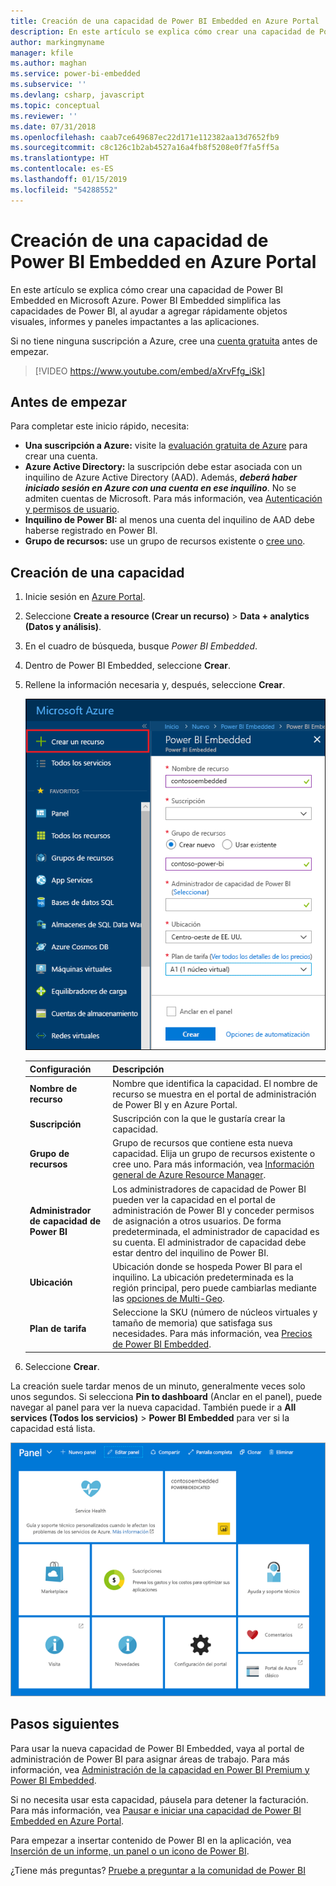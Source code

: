```yaml
---
title: Creación de una capacidad de Power BI Embedded en Azure Portal | Microsoft Docs
description: En este artículo se explica cómo crear una capacidad de Power BI Embedded en Microsoft Azure.
author: markingmyname
manager: kfile
ms.author: maghan
ms.service: power-bi-embedded
ms.subservice: ''
ms.devlang: csharp, javascript
ms.topic: conceptual
ms.reviewer: ''
ms.date: 07/31/2018
ms.openlocfilehash: caab7ce649687ec22d171e112382aa13d7652fb9
ms.sourcegitcommit: c8c126c1b2ab4527a16a4fb8f5208e0f7fa5ff5a
ms.translationtype: HT
ms.contentlocale: es-ES
ms.lasthandoff: 01/15/2019
ms.locfileid: "54288552"
---
```

# <a name="create-power-bi-embedded-capacity-in-the-azure-portal"></a>Creación de una capacidad de Power BI Embedded en Azure Portal

En este artículo se explica cómo crear una capacidad de Power BI Embedded en Microsoft Azure. Power BI Embedded simplifica las capacidades de Power BI, al ayudar a agregar rápidamente objetos visuales, informes y paneles impactantes a las aplicaciones.

Si no tiene ninguna suscripción a Azure, cree una [cuenta gratuita](https://azure.microsoft.com/free/) antes de empezar.

> [!VIDEO https://www.youtube.com/embed/aXrvFfg_iSk]

## <a name="before-you-begin"></a>Antes de empezar

Para completar este inicio rápido, necesita:

* **Una suscripción a Azure:** visite la [evaluación gratuita de Azure](https://azure.microsoft.com/free/) para crear una cuenta.
* **Azure Active Directory:** la suscripción debe estar asociada con un inquilino de Azure Active Directory (AAD). Además, ***deberá haber iniciado sesión en Azure con una cuenta en ese inquilino***. No se admiten cuentas de Microsoft. Para más información, vea [Autenticación y permisos de usuario](https://docs.microsoft.com/azure/analysis-services/analysis-services-manage-users).
* **Inquilino de Power BI:** al menos una cuenta del inquilino de AAD debe haberse registrado en Power BI.
* **Grupo de recursos:** use un grupo de recursos existente o [cree uno](https://docs.microsoft.com/azure/azure-resource-manager/resource-group-overview).

## <a name="create-a-capacity"></a>Creación de una capacidad

1. Inicie sesión en [Azure Portal](https://portal.azure.com/).

2. Seleccione **Create a resource (Crear un recurso)** > **Data + analytics (Datos y análisis)**.

3. En el cuadro de búsqueda, busque *Power BI Embedded*.

4. Dentro de Power BI Embedded, seleccione **Crear**.

5. Rellene la información necesaria y, después, seleccione **Crear**.

    ![Campos que se deben rellenar para crear una capacidad](media/azure-pbie-create-capacity/azure-portal-create-power-bi-embedded.png)

    |Configuración |Descripción |
    |---------|---------|
    |**Nombre de recurso**|Nombre que identifica la capacidad. El nombre de recurso se muestra en el portal de administración de Power BI y en Azure Portal.|
    |**Suscripción**|Suscripción con la que le gustaría crear la capacidad.|
    |**Grupo de recursos**|Grupo de recursos que contiene esta nueva capacidad. Elija un grupo de recursos existente o cree uno. Para más información, vea [Información general de Azure Resource Manager](https://docs.microsoft.com/azure/azure-resource-manager/resource-group-overview).|
    |**Administrador de capacidad de Power BI**|Los administradores de capacidad de Power BI pueden ver la capacidad en el portal de administración de Power BI y conceder permisos de asignación a otros usuarios. De forma predeterminada, el administrador de capacidad es su cuenta. El administrador de capacidad debe estar dentro del inquilino de Power BI.|
    |**Ubicación**|Ubicación donde se hospeda Power BI para el inquilino. La ubicación predeterminada es la región principal, pero puede cambiarlas mediante las [opciones de Multi-Geo](embedded-multi-geo.md).
    |**Plan de tarifa**|Seleccione la SKU (número de núcleos virtuales y tamaño de memoria) que satisfaga sus necesidades.  Para más información, vea [Precios de Power BI Embedded](https://azure.microsoft.com/pricing/details/power-bi-embedded/).|

6. Seleccione **Crear**.

La creación suele tardar menos de un minuto, generalmente veces solo unos segundos. Si selecciona **Pin to dashboard** (Anclar en el panel), puede navegar al panel para ver la nueva capacidad. También puede ir a **All services (Todos los servicios)** > **Power BI Embedded** para ver si la capacidad está lista.

![Panel de Azure Portal con la capacidad de Power BI Embedded](media/azure-pbie-create-capacity/azure-portal-dashboard.png)

## <a name="next-steps"></a>Pasos siguientes

Para usar la nueva capacidad de Power BI Embedded, vaya al portal de administración de Power BI para asignar áreas de trabajo. Para más información, vea [Administración de la capacidad en Power BI Premium y Power BI Embedded](https://powerbi.microsoft.com/documentation/powerbi-admin-premium-manage/).

Si no necesita usar esta capacidad, páusela para detener la facturación. Para más información, vea [Pausar e iniciar una capacidad de Power BI Embedded en Azure Portal](azure-pbie-pause-start.md).

Para empezar a insertar contenido de Power BI en la aplicación, vea [Inserción de un informe, un panel o un icono de Power BI](https://powerbi.microsoft.com/documentation/powerbi-developer-embedding-content/).

¿Tiene más preguntas? [Pruebe a preguntar a la comunidad de Power BI](http://community.powerbi.com/)